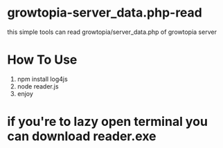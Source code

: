# growtopia-server_data.php-read
this simple tools can read growtopia/server_data.php of growtopia server 

# How To Use 
1. npm install log4js
2. node reader.js
3. enjoy

# if you're to lazy open terminal you can download reader.exe


